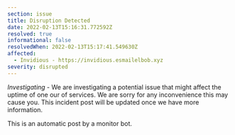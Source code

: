 ```yaml
---
section: issue
title: Disruption Detected
date: 2022-02-13T15:16:31.772592Z
resolved: true
informational: false
resolvedWhen: 2022-02-13T15:17:41.549630Z
affected:
  - Invidious - https://invidious.esmailelbob.xyz
severity: disrupted
---
```

*Investigating* - We are investigating a potential issue that might affect the uptime of one our of services. We are sorry for any inconvenience this may cause you. This incident post will be updated once we have more information.

This is an automatic post by a monitor bot.
        
